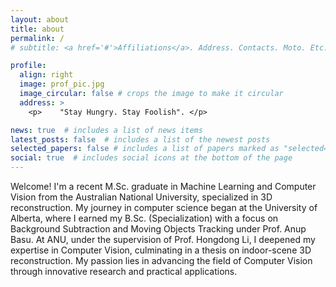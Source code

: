 ```yaml
---
layout: about
title: about
permalink: /
# subtitle: <a href='#'>Affiliations</a>. Address. Contacts. Moto. Etc.

profile:
  align: right
  image: prof_pic.jpg
  image_circular: false # crops the image to make it circular
  address: >
    <p>    "Stay Hungry. Stay Foolish". </p>

news: true  # includes a list of news items
latest_posts: false  # includes a list of the newest posts
selected_papers: false # includes a list of papers marked as "selected={true}"
social: true  # includes social icons at the bottom of the page
---
```

Welcome! I'm a recent M.Sc. graduate in Machine Learning and Computer Vision from the Australian National University, specialized in 3D reconstruction. My journey in computer science began at the University of Alberta, where I earned my B.Sc. (Specialization) with a focus on Background Subtraction and Moving Objects Tracking under Prof. Anup Basu. 
At ANU, under the supervision of Prof. Hongdong Li, I deepened my expertise in Computer Vision, culminating in a thesis on indoor-scene 3D reconstruction. My passion lies in advancing the field of Computer Vision through innovative research and practical applications.
